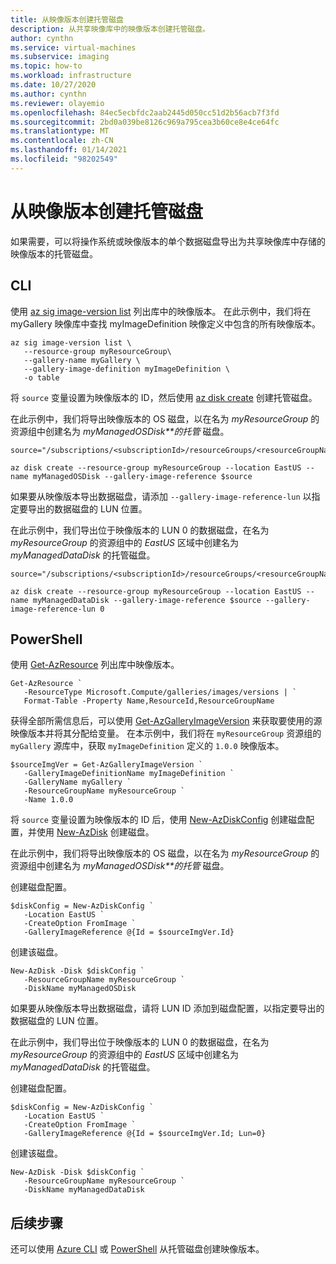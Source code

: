 ```yaml
---
title: 从映像版本创建托管磁盘
description: 从共享映像库中的映像版本创建托管磁盘。
author: cynthn
ms.service: virtual-machines
ms.subservice: imaging
ms.topic: how-to
ms.workload: infrastructure
ms.date: 10/27/2020
ms.author: cynthn
ms.reviewer: olayemio
ms.openlocfilehash: 84ec5ecbfdc2aab2445d050cc51d2b56acb7f3fd
ms.sourcegitcommit: 2bd0a039be8126c969a795cea3b60ce8e4ce64fc
ms.translationtype: MT
ms.contentlocale: zh-CN
ms.lasthandoff: 01/14/2021
ms.locfileid: "98202549"
---
```

# <a name="create-a-managed-disk-from-an-image-version"></a>从映像版本创建托管磁盘

如果需要，可以将操作系统或映像版本的单个数据磁盘导出为共享映像库中存储的映像版本的托管磁盘。


## <a name="cli"></a>CLI

使用 [az sig image-version list](/cli/azure/sig/image-version#az_sig_image_version_list) 列出库中的映像版本。 在此示例中，我们将在 myGallery 映像库中查找 myImageDefinition 映像定义中包含的所有映像版本。

```azurecli-interactive
az sig image-version list \
   --resource-group myResourceGroup\
   --gallery-name myGallery \
   --gallery-image-definition myImageDefinition \
   -o table
```

将 `source` 变量设置为映像版本的 ID，然后使用 [az disk create](/cli/azure/disk#az_disk_create) 创建托管磁盘。 

在此示例中，我们将导出映像版本的 OS 磁盘，以在名为 *myResourceGroup* 的资源组中创建名为 *myManagedOSDisk**的托管* 磁盘。 

```azurecli-interactive
source="/subscriptions/<subscriptionId>/resourceGroups/<resourceGroupName>/providers/Microsoft.Compute/galleries/<galleryName>/images/<galleryImageDefinition>/versions/<imageVersion>"

az disk create --resource-group myResourceGroup --location EastUS --name myManagedOSDisk --gallery-image-reference $source 
```



如果要从映像版本导出数据磁盘，请添加 `--gallery-image-reference-lun` 以指定要导出的数据磁盘的 LUN 位置。 

在此示例中，我们导出位于映像版本的 LUN 0 的数据磁盘，在名为 *myResourceGroup* 的资源组中的 *EastUS* 区域中创建名为 *myManagedDataDisk* 的托管磁盘。 

```azurecli-interactive
source="/subscriptions/<subscriptionId>/resourceGroups/<resourceGroupName>/providers/Microsoft.Compute/galleries/<galleryName>/images/<galleryImageDefinition>/versions/<imageVersion>"

az disk create --resource-group myResourceGroup --location EastUS --name myManagedDataDisk --gallery-image-reference $source --gallery-image-reference-lun 0
``` 

## <a name="powershell"></a>PowerShell

使用 [Get-AzResource](/powershell/module/az.resources/get-azresource) 列出库中映像版本。 

```azurepowershell-interactive
Get-AzResource `
   -ResourceType Microsoft.Compute/galleries/images/versions | `
   Format-Table -Property Name,ResourceId,ResourceGroupName
```

获得全部所需信息后，可以使用 [Get-AzGalleryImageVersion](/powershell/module/az.compute/get-azgalleryimageversion) 来获取要使用的源映像版本并将其分配给变量。 在本示例中，我们将在 `myResourceGroup` 资源组的 `myGallery` 源库中，获取 `myImageDefinition` 定义的 `1.0.0` 映像版本。

```azurepowershell-interactive
$sourceImgVer = Get-AzGalleryImageVersion `
   -GalleryImageDefinitionName myImageDefinition `
   -GalleryName myGallery `
   -ResourceGroupName myResourceGroup `
   -Name 1.0.0
```

将 `source` 变量设置为映像版本的 ID 后，使用 [New-AzDiskConfig](/powershell/module/az.compute/new-azdiskconfig) 创建磁盘配置，并使用 [New-AzDisk](/powershell/module/az.compute/new-azdisk) 创建磁盘。 

在此示例中，我们将导出映像版本的 OS 磁盘，以在名为 *myResourceGroup* 的资源组中创建名为 *myManagedOSDisk**的托管* 磁盘。 

创建磁盘配置。
```azurepowershell-interactive
$diskConfig = New-AzDiskConfig `
   -Location EastUS `
   -CreateOption FromImage `
   -GalleryImageReference @{Id = $sourceImgVer.Id}
```

创建该磁盘。

```azurepowershell-interactive
New-AzDisk -Disk $diskConfig `
   -ResourceGroupName myResourceGroup `
   -DiskName myManagedOSDisk
```

如果要从映像版本导出数据磁盘，请将 LUN ID 添加到磁盘配置，以指定要导出的数据磁盘的 LUN 位置。 

在此示例中，我们导出位于映像版本的 LUN 0 的数据磁盘，在名为 *myResourceGroup* 的资源组中的 *EastUS* 区域中创建名为 *myManagedDataDisk* 的托管磁盘。 

创建磁盘配置。
```azurepowershell-interactive
$diskConfig = New-AzDiskConfig `
   -Location EastUS `
   -CreateOption FromImage `
   -GalleryImageReference @{Id = $sourceImgVer.Id; Lun=0}
```

创建该磁盘。

```azurepowershell-interactive
New-AzDisk -Disk $diskConfig `
   -ResourceGroupName myResourceGroup `
   -DiskName myManagedDataDisk
```

## <a name="next-steps"></a>后续步骤

还可以使用 [Azure CLI](image-version-managed-image-cli.md) 或 [PowerShell](image-version-managed-image-powershell.md) 从托管磁盘创建映像版本。


